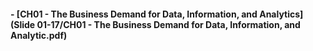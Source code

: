 #### - [CH01 - The Business Demand for Data, Information, and Analytics](Slide 01-17/CH01 - The Business Demand for Data, Information, and Analytic.pdf)
